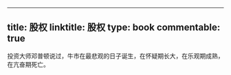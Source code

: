 
---
title: 股权
linktitle: 股权
type: book
commentable: true
---

投资大师邓普顿说过，牛市在最悲观的日子诞生，在怀疑期长大，在乐观期成熟，在亢奋期死亡。

    